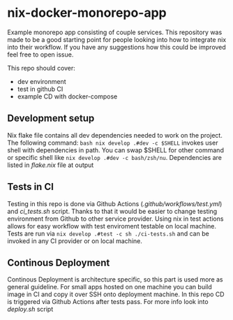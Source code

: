 # nix-docker-monorepo-app
Example monorepo app consisting of couple services. This repository
was made to be a good starting point for people looking into how to integrate nix into their workflow.
If you have any suggestions how this could be improved feel free to open issue.

This repo should cover:
- dev environment
- test in github CI
- example CD with docker-compose

## Development setup
Nix flake file contains all dev dependencies needed to work on the project. The following command:
```bash nix develop .#dev -c $SHELL``` invokes user shell with dependencies in path. You can swap $SHELL for
other command or specific shell like `nix develop .#dev -c bash/zsh/nu`. Dependencies are listed in *flake.nix* file
at output

## Tests in CI
Testing in this repo is done via Github Actions (*.github/workflows/test.yml*) and *ci_tests.sh* script.
Thanks to that it would be easier to change testing environment from Github to
other service provider. Using nix in test actions allows for easy workflow with test enviroment testable
on local machine. Tests are run via
`nix develop .#test -c sh ./ci-tests.sh` and can be invoked in any CI provider or on local machine.

## Continous Deployment
Continous Deployment is architecture specific, so this part is used more as general guideline.
For small apps hosted on one machine you can build image in CI and copy it over SSH
onto deployment machine.
In this repo CD is triggered via Github Actions after tests pass. For more info
look into *deploy.sh* script

